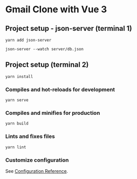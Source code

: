 # Gmail Clone with Vue 3

## Project setup - json-server (terminal 1)
```
yarn add json-server

json-server --watch server/db.json
```

## Project setup (terminal 2)
```
yarn install
```

### Compiles and hot-reloads for development
```
yarn serve
```

### Compiles and minifies for production
```
yarn build
```

### Lints and fixes files
```
yarn lint
```

### Customize configuration
See [Configuration Reference](https://cli.vuejs.org/config/).
